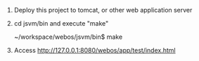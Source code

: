 
1) Deploy this project to tomcat, or other web application server

2) cd jsvm/bin and execute "make"

   ~/workspace/webos/jsvm/bin$ make

3) Access http://127.0.0.1:8080/webos/app/test/index.html



